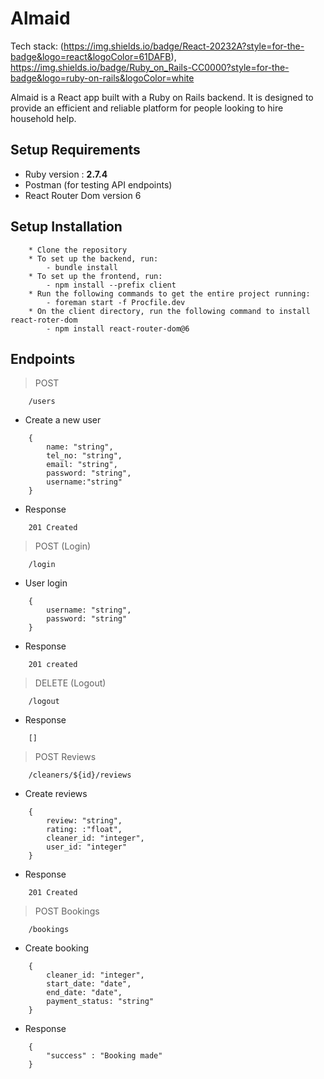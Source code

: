# Almaid
Tech stack: (https://img.shields.io/badge/React-20232A?style=for-the-badge&logo=react&logoColor=61DAFB), https://img.shields.io/badge/Ruby_on_Rails-CC0000?style=for-the-badge&logo=ruby-on-rails&logoColor=white

Almaid is a React app built with a Ruby on Rails backend. It is designed to provide an efficient and reliable platform for people looking to hire household help.

## Setup Requirements
* Ruby version : **2.7.4**
* Postman (for testing API endpoints)
* React Router Dom version 6

## Setup Installation
```
    * Clone the repository
    * To set up the backend, run:
        - bundle install
    * To set up the frontend, run:    
        - npm install --prefix client
    * Run the following commands to get the entire project running:
        - foreman start -f Procfile.dev  
    * On the client directory, run the following command to install react-roter-dom
        - npm install react-router-dom@6
```

## Endpoints

> POST
```
    /users
```

* Create a new user
```
    {
        name: "string",
        tel_no: "string",
        email: "string",
        password: "string",
        username:"string"
    }
```

* Response
```
    201 Created
```

> POST (Login)
```
    /login
```

* User login
```
    {
        username: "string",
        password: "string"
    }
```

* Response
```
    201 created
```


> DELETE (Logout)
```
    /logout
```

* Response
```
    []
```

> POST Reviews
```
    /cleaners/${id}/reviews
```

* Create reviews
```
    {
        review: "string",
        rating: :"float",
        cleaner_id: "integer",
        user_id: "integer"
    }
```

* Response
```
    201 Created
```


> POST Bookings
```
    /bookings
```

* Create booking
```
    {
        cleaner_id: "integer",
        start_date: "date",
        end_date: "date",
        payment_status: "string"
    }
```

* Response
```
    {
        "success" : "Booking made"
    }
```